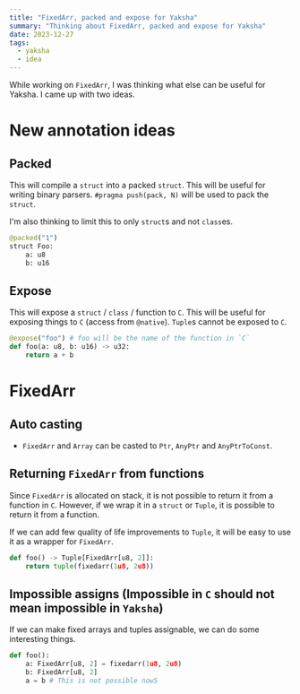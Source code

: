 ```yaml
---
title: "FixedArr, packed and expose for Yaksha"
summary: "Thinking about FixedArr, packed and expose for Yaksha"
date: 2023-12-27
tags:
  - yaksha
  - idea
---
```


While working on `FixedArr`, I was thinking what else can be useful for Yaksha. I came up with two ideas.

# New annotation ideas

## Packed
This will compile a `struct` into a packed `struct`. This will be useful for writing binary parsers. `#pragma push(pack, N)` will be used to pack the `struct`. 

I'm also thinking to limit this to only `struct`s and not `class`es. 

```python
@packed("1")
struct Foo:
    a: u8
    b: u16
```

## Expose
This will expose a `struct` / `class` / function to `C`. This will be useful for exposing things to `C` (access from `@native`). `Tuple`s cannot be exposed to `C`. 

```python
@expose("foo") # foo will be the name of the function in `C`
def foo(a: u8, b: u16) -> u32:
    return a + b
```

# FixedArr

## Auto casting 

* `FixedArr` and `Array` can be casted to `Ptr`, `AnyPtr` and `AnyPtrToConst`.

## Returning `FixedArr` from functions

Since `FixedArr` is allocated on stack, it is not possible to return it from a function in `C`. However, if we wrap it in a `struct` or `Tuple`, it is possible to return it from a function. 

If we can add few quality of life improvements to `Tuple`, it will be easy to use it as a wrapper for `FixedArr`. 

```python
def foo() -> Tuple[FixedArr[u8, 2]]:
    return tuple(fixedarr(1u8, 2u8))
```

## Impossible assigns (Impossible in `C` should not mean impossible in `Yaksha`)

If we can make fixed arrays and tuples assignable, we can do some interesting things. 

```python
def foo():
    a: FixedArr[u8, 2] = fixedarr(1u8, 2u8)
    b: FixedArr[u8, 2]
    a = b # This is not possible nowS
```
